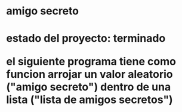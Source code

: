 <h1> amigo secreto <h1>

estado del proyecto: terminado

el siguiente programa tiene como funcion arrojar un valor aleatorio ("amigo secreto") dentro de una lista ("lista de amigos secretos") 

